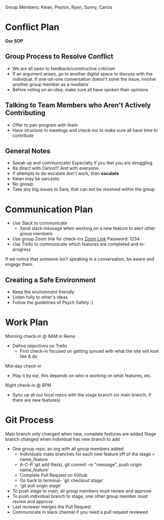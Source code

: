 Group Members: Keian, Peyton, Ryan, Sunny, Carlos

# Conflict Plan

**Our SOP**

## Group Process to Resolve Conflict

- We are all open to feedback/constructive criticism 
- If an argument arises, go to another digital space to discuss with the individual. If one-on-one conversation doesn't solve the issue, involve another group member as a mediator
- Before voting on an idea, make sure all have spoken their opinions

## Talking to Team Members who Aren't Actively Contributing

- Offer to pair-program with them
- Have structure to meetings and check-ins to make sure all have time to contribute


## General Notes

- Speak up and communicate! Especially if you feel you are struggling
- Be direct with Carlos!!! And with everyone. 
- If attempts to de-escalate don't work, then **escalate**
- Keian may be sarcastic
- No gossip. 
- Take any big issues to Sara, that can not be resolved within the group

# Communication Plan

- Use Slack to communicate 
  - Send slack message when working on a new feature to alert other group members
- Use group Zoom link for check-ins [Zoom Link](https://us05web.zoom.us/j/4273494316?pwd=eGJYaC9qcUViWEREQmxhNjl2dTdaQT09) Password: 1234
- Use Trello to communicate which features are completed and in-progress

If we notice that someone isn't speaking in a conversation, be aware and engage them. 

## Creating a Safe Environment 

- Keep the environment friendly
- Listen fully to other's ideas 
- Follow the guidelines of Psych Safety :)

# Work Plan

Morning check-in @ 9AM in Remo
- Define objectives on Trello
  - First check-in focused on getting synced with what the site will look like & do

Mid-day check-in 
- Play it by ear, this depends on who is working on what features, etc.

Night check-in @ 8PM
- Sync up all our local repos with the stage branch (or main branch, if there are new features)

# Git Process

Main branch only changed when new, complete features are added
Stage branch changed when individual has new branch to add

- One group repo, an org with all group members added
  - Individuals make branches for each new feature off of the stage = name_feature
  - A-C-P 'git add file(s), git commit -m "message", push origin name_feature'
  - Complete Pull Request on Github
  - Go back to terminal- 'git checkout stage'
  - 'git pull origin stage'
- To push stage to main, all group members must review and approve
- To push individual branch to stage, one other group member must review and approve
- Last reviewer merges the Pull Request
- Communicate in slack channel if you need a pull request reviewed



